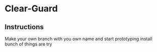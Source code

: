 # Clear-Guard

## Instructions
Make your own branch with you own name and start prototyping
install bunch of things are try 

